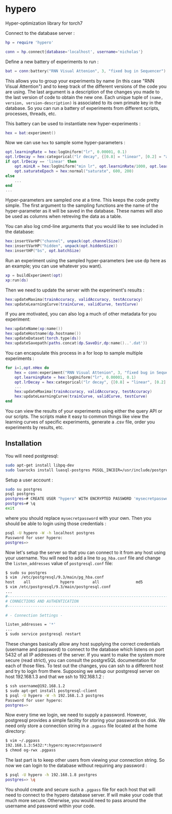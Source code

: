 # hypero
Hyper-optimization library for torch7

Connect to the database server :
```lua
hp = require 'hypero'

conn = hp.connect{database='localhost', username='nicholas'}
```

Define a new battery of experiments to run :
```lua
bat = conn:battery("RNN Visual Attenion", 3, "fixed bug in Sequencer")
```
This allows you to group your experiments by name (in this case "RNN Visual Attention") 
and to keep track of the different versions of the code you are using.
The last argument is a description of the changes you made to the last version of code to obtain the new one.
Each unique tuple of `(name, version, version-description)` is associated to its own primate key in the database.
So you can run a battery of experiments from different scripts, processes, threads, etc.

This battery can be used to instantiate new hyper-experiments :
```lua
hex = bat:experiment()
```

Now we can use `hex` to sample some hyper-parameters :
```lua
opt.learningRate = hex:logUniform("lr", 0.00001, 0.1)
opt.lrDecay = hex:categorical("lr decay", {[0.8] = "linear", [0.2] = "adaptive"})
if opt.lrDecay == 'linear' then
	opt.minLR = hex:logUniform("min lr", opt.learninRate/1000, opt.learningRate/10)
	opt.saturateEpoch = hex:normal("saturate", 600, 200)
else
	...
end
...
```
Hyper-parameters are sampled one at a time. This keeps the code pretty simple. 
The first argument to the sampling functions are the name of the hyper-parameter 
as it will be saved in the database. These names will also be used as 
columns when retreving the data as a table.

You can also log cmd-line arguments that you would like to see included in the database:
```lua
hex:insertVarHP("channel", unpack(opt.channelSize))
hex:insertVarHP("hidden", unpack(opt.hiddenSize))
hex:insertHP("bs", opt.batchSize)
```

Run an experiment using the sampled hyper-parameters (we use dp here as an example; you can use whatever you want).
```lua
xp = buildExperiment(opt)
xp:run(ds)
```

Then we need to update the server with the experiment's results :
```lua
hex:updateMaxima(trainAccuracy, validAccuracy, testAccuracy)
hex:updateLearningCurve(trainCurve, validCurve, testCurve)
```

If you are motivated, you can also log a much of other metadata for you experiment:
```lua
hex:updateName(xp:name())
hex:updateHostname(dp.hostname())
hex:updateDataset(torch.type(ds))
hex:updateSavepath(paths.concat(dp.SaveDir,dp:name()..'.dat'))
```

You can encapsulate this process in a for loop to sample multiple experiments :
```lua
for i=1,opt.nHex do
	hex = conn:experiment("RNN Visual Attenion", 3, "fixed bug in Sequencer")
	opt.learningRate = hex:logUniform("lr", 0.00001, 0.1)
	opt.lrDecay = hex:categorical("lr decay", {[0.8] = "linear", [0.2] = "adaptive"})
	...
	hex:updateMaxima(trainAccuracy, validAccuracy, testAccuracy)
	hex:updateLearningCurve(trainCurve, validCurve, testCurve)
end
```

You can view the results of your experiments using either the query API or our scripts.
The scripts make it easy to common things like view the learning curves of specific experiments, 
generate a .csv file, order you experiments by results, etc.

## Installation 

You will need postgresql:
```bash
sudo apt-get install libpq-dev
sudo luarocks install luasql-postgres PGSQL_INCDIR=/usr/include/postgresql
```

Setup a user account :
```bash
sudo su postgres
psql postgres
postgres=# CREATE USER "hypero" WITH ENCRYPTED PASSWORD 'mysecretpassword';
postgres=# \q
exit
```
where you should replace `mysecretpassword` with your own. 
Then you should be able to login using those credentials :
```bash
psql -U hypero -W -h localhost postgres
Password for user hypero: 
postgres=>
```
Now let's setup the server so that you can connect to it from any host using your username.
You will need to add a line to `pg_hba.conf` file and change the `listen_addresses` value of 
`postgresql.conf` file:
```bash
$ sudo su postgres
$ vim  /etc/postgresql/9.3/main/pg_hba.conf 
host    all             hypero        all                md5
$ vim /etc/postgresql/9.3/main/postgresql.conf
...
#------------------------------------------------------------------------------
# CONNECTIONS AND AUTHENTICATION
#------------------------------------------------------------------------------

# - Connection Settings -

listen_addresses = '*'
...
$ sudo service postgresql restart
```
These changes basically allow any host supplying the correct credentials (username and password) to 
connect to the database which listens on port 5432 of all IP addresses of the server.
If you want to make the system more secure (read strict), 
you can consult the postgreSQL documentation for each of those files. 
To test out the changes, you can ssh to a different host and try to login 
from there. Supposing we setup our postgresql server on host 192.168.1.3 and that we ssh to 192.168.1.2 : 
```bash
$ ssh username@192.168.1.2
$ sudo apt-get install postgresql-client
$ psql -U hypero -W -h 192.168.1.3 postgres
Password for user hypero: 
postgres=>
```
Now every time we login, we need to supply a password. 
However, postgresql provides a simple facility for storing your passwords on disk.
We need only store a connection string in a `.pgpass` file located at the home directory:
```bash
$ vim ~/.pgpass
192.168.1.3:5432:*:hypero:mysecretpassword
$ chmod og-rwx .pgpass
```
The last part is to keep other users from viewing your connection string.
So now we can login to the database without requiring any password :
```bash
$ psql -U hypero -h 192.168.1.8 postgres
postgres=> \q
```
You should create and secure such a `.pgpass` file for each host 
that will need to connect to the hypero database server. 
If will make your code that much more secure. Otherwise, you would 
need to pass around the username and password within your code.
